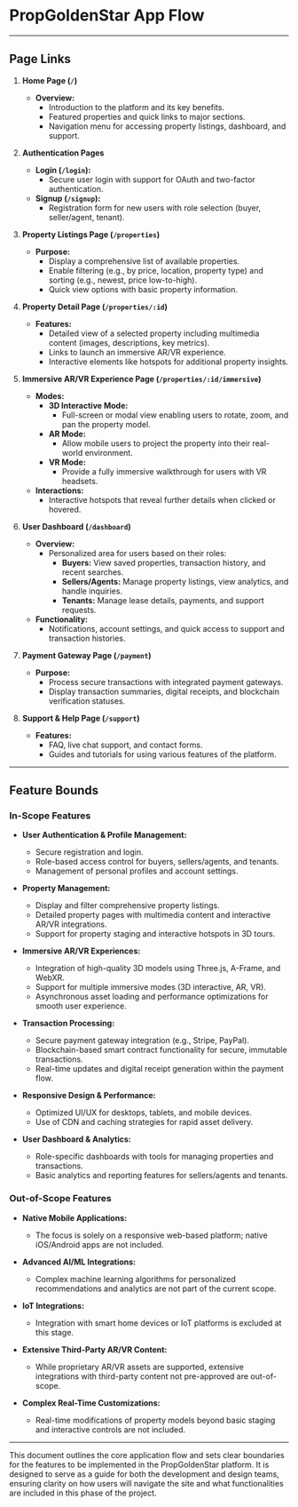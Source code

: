 # PropGoldenStar App Flow

---

## Page Links

1. **Home Page (`/`)**
   - **Overview:**  
     - Introduction to the platform and its key benefits.
     - Featured properties and quick links to major sections.
     - Navigation menu for accessing property listings, dashboard, and support.

2. **Authentication Pages**
   - **Login (`/login`):**  
     - Secure user login with support for OAuth and two-factor authentication.
   - **Signup (`/signup`):**  
     - Registration form for new users with role selection (buyer, seller/agent, tenant).

3. **Property Listings Page (`/properties`)**
   - **Purpose:**  
     - Display a comprehensive list of available properties.
     - Enable filtering (e.g., by price, location, property type) and sorting (e.g., newest, price low-to-high).
     - Quick view options with basic property information.

4. **Property Detail Page (`/properties/:id`)**
   - **Features:**  
     - Detailed view of a selected property including multimedia content (images, descriptions, key metrics).
     - Links to launch an immersive AR/VR experience.
     - Interactive elements like hotspots for additional property insights.

5. **Immersive AR/VR Experience Page (`/properties/:id/immersive`)**
   - **Modes:**  
     - **3D Interactive Mode:**  
       - Full-screen or modal view enabling users to rotate, zoom, and pan the property model.
     - **AR Mode:**  
       - Allow mobile users to project the property into their real-world environment.
     - **VR Mode:**  
       - Provide a fully immersive walkthrough for users with VR headsets.
   - **Interactions:**  
     - Interactive hotspots that reveal further details when clicked or hovered.

6. **User Dashboard (`/dashboard`)**
   - **Overview:**  
     - Personalized area for users based on their roles:
       - **Buyers:** View saved properties, transaction history, and recent searches.
       - **Sellers/Agents:** Manage property listings, view analytics, and handle inquiries.
       - **Tenants:** Manage lease details, payments, and support requests.
   - **Functionality:**  
     - Notifications, account settings, and quick access to support and transaction histories.

7. **Payment Gateway Page (`/payment`)**
   - **Purpose:**  
     - Process secure transactions with integrated payment gateways.
     - Display transaction summaries, digital receipts, and blockchain verification statuses.

8. **Support & Help Page (`/support`)**
   - **Features:**  
     - FAQ, live chat support, and contact forms.
     - Guides and tutorials for using various features of the platform.

---

## Feature Bounds

### In-Scope Features

- **User Authentication & Profile Management:**
  - Secure registration and login.
  - Role-based access control for buyers, sellers/agents, and tenants.
  - Management of personal profiles and account settings.

- **Property Management:**
  - Display and filter comprehensive property listings.
  - Detailed property pages with multimedia content and interactive AR/VR integrations.
  - Support for property staging and interactive hotspots in 3D tours.

- **Immersive AR/VR Experiences:**
  - Integration of high-quality 3D models using Three.js, A-Frame, and WebXR.
  - Support for multiple immersive modes (3D interactive, AR, VR).
  - Asynchronous asset loading and performance optimizations for smooth user experience.

- **Transaction Processing:**
  - Secure payment gateway integration (e.g., Stripe, PayPal).
  - Blockchain-based smart contract functionality for secure, immutable transactions.
  - Real-time updates and digital receipt generation within the payment flow.

- **Responsive Design & Performance:**
  - Optimized UI/UX for desktops, tablets, and mobile devices.
  - Use of CDN and caching strategies for rapid asset delivery.

- **User Dashboard & Analytics:**
  - Role-specific dashboards with tools for managing properties and transactions.
  - Basic analytics and reporting features for sellers/agents and tenants.

### Out-of-Scope Features

- **Native Mobile Applications:**
  - The focus is solely on a responsive web-based platform; native iOS/Android apps are not included.

- **Advanced AI/ML Integrations:**
  - Complex machine learning algorithms for personalized recommendations and analytics are not part of the current scope.

- **IoT Integrations:**
  - Integration with smart home devices or IoT platforms is excluded at this stage.

- **Extensive Third-Party AR/VR Content:**
  - While proprietary AR/VR assets are supported, extensive integrations with third-party content not pre-approved are out-of-scope.

- **Complex Real-Time Customizations:**
  - Real-time modifications of property models beyond basic staging and interactive controls are not included.

---

This document outlines the core application flow and sets clear boundaries for the features to be implemented in the PropGoldenStar platform. It is designed to serve as a guide for both the development and design teams, ensuring clarity on how users will navigate the site and what functionalities are included in this phase of the project.
